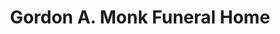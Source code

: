 ---
title: "Gordon A. Monk Funeral Home"
url: /minden/gordon-a-monk-funeral-home/
shop: funeral directors
---
